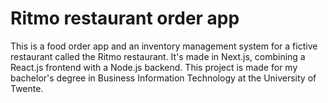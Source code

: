 # Ritmo restaurant order app

This is a food order app and an inventory management system for a fictive restaurant called the Ritmo restaurant. It's made in Next.js, combining a React.js frontend with a Node.js backend. This project is made for my bachelor's degree in Business Information Technology at the University of Twente.

